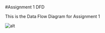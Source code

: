 #Assignment 1 DFD 

This is the Data Flow Diagram for Assignment 1  

![alt](https://cloud.githubusercontent.com/assets/21317448/19049755/53527818-8971-11e6-9d1c-a9f43b47f63e.png)


